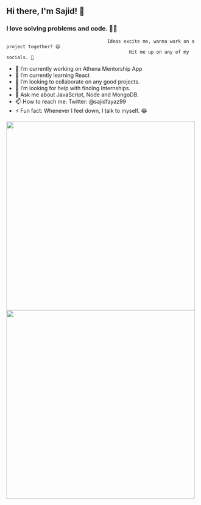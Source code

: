 ## Hi there, I'm Sajid! 👋
### I love solving problems and code. 👨‍💻 
                                         Ideas excite me, wanna work on a project together? 😄
                                                 Hit me up on any of my socials. 🙂


- 🔭 I’m currently working on Athena Mentorship App
- 🌱 I’m currently learning React
- 👯 I’m looking to collaborate on any good projects.
- 🤔 I’m looking for help with finding Internships.
- 💬 Ask me about JavaScript, Node and MongoDB.
- 📫 How to reach me: Twitter: @sajidfayaz99
- ⚡ Fun fact: Whenever I feel down, I talk to myself. 😂



<img width="495em" src="https://github-readme-stats.vercel.app/api/top-langs/?username=sajidfayaz&layout=compact&custom_title=Most used languages by LOCs">

<img width="495em" src="https://github-readme-streak-stats.herokuapp.com/?user=sajidfayaz&include_all_commits=true&hide_border=false"/>

